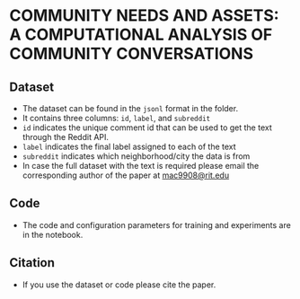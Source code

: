 # COMMUNITY NEEDS AND ASSETS: A COMPUTATIONAL ANALYSIS OF COMMUNITY CONVERSATIONS

## Dataset
- The dataset can be found in the `jsonl` format in the folder.
- It contains three columns: `id`, `label`, and `subreddit`
- `id` indicates the unique comment id that can be used to get the text through the Reddit API. 
- `label` indicates the final label assigned to each of the text
- `subreddit` indicates which neighborhood/city the data is from
- In case the full dataset with the text is required please email the corresponding author of the paper at [mac9908@rit.edu](mailto:mac9908@rit.edu)

## Code
- The code and configuration parameters for training and experiments are in the notebook.

## Citation
- If you use the dataset or code please cite the paper.
